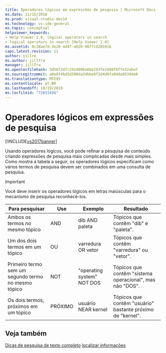 ```yaml
---
title: Operadores lógicos em expressões de pesquisa | Microsoft Docs
ms.date: 11/15/2016
ms.prod: visual-studio-dev14
ms.technology: vs-ide-general
ms.topic: conceptual
helpviewer_keywords:
- Help Viewer 2.0, logical operators in search
- logical operators in search [Help Viewer 2.0]
ms.assetid: 0c38ae7d-3e20-4d47-a020-9677cd285916
caps.latest.revision: 11
author: jillre
ms.author: jillfra
manager: jillfra
ms.openlocfilehash: 3d56f2dfc2924008a6be293fe1498f0ffe32abaf
ms.sourcegitcommit: a8e8f4bd5d508da34bbe9f2d4d9fa94da0539de0
ms.translationtype: MTE95
ms.contentlocale: pt-BR
ms.lasthandoff: 10/19/2019
ms.locfileid: "72651436"
---
```

# <a name="logical-operators-in-search-expressions"></a>Operadores lógicos em expressões de pesquisa
[!INCLUDE[vs2017banner](../includes/vs2017banner.md)]

Usando operadores lógicos, você pode refinar a pesquisa de conteúdo criando expressões de pesquisa mais complicadas desde mais simples. Como mostra a tabela a seguir, os operadores lógicos especificam como vários termos de pesquisa devem ser combinados em uma consulta de pesquisa.

> [!IMPORTANT]
> Você deve inserir os operadores lógicos em letras maiúsculas para o mecanismo de pesquisa reconhecê-los.

|Para pesquisar|Use|Exemplo|Resultado|
|-------------------|---------|-------------|------------|
|Ambos os termos no mesmo tópico|AND|dib AND paleta|Tópicos que contêm "dib" e "paleta".|
|Um dos dois termos em um tópico|OU|varredura OR vetor|Tópicos que contêm "varredura" ou "vetor".|
|Primeiro termo sem um segundo termo no mesmo tópico|NOT|"operating system" NOT DOS|Tópicos que contêm "sistema operacional", mas não "DOS".|
|Os dois termos, próximos em um tópico|PRÓXIMO|usuário NEAR kernel|Tópicos que contêm "usuário" bastante próximo de "kernel".|

## <a name="see-also"></a>Veja também
 [Dicas de pesquisa de texto completo](../ide/full-text-search-tips.md) [localizar informações](../ide/locate-information.md)
